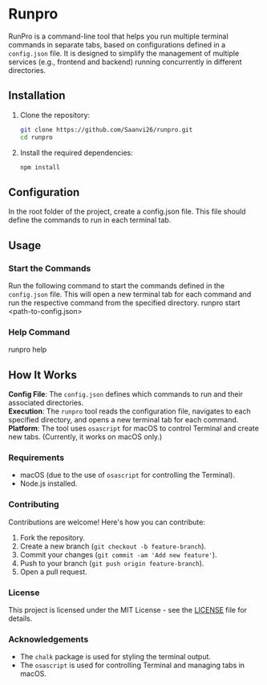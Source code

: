 # Runpro

RunPro is a command-line tool that helps you run multiple terminal commands in separate tabs, based on configurations defined in a `config.json` file. It is designed to simplify the management of multiple services (e.g., frontend and backend) running concurrently in different directories.

## Installation

1. Clone the repository:
   ```bash
   git clone https://github.com/Saanvi26/runpro.git
   cd runpro
2. Install the required dependencies:
   ```bash
   npm install

## Configuration

In the root folder of the project, create a config.json file. This file should define the commands to run in each terminal tab.

## Usage

### Start the Commands
Run the following command to start the commands defined in the `config.json` file. This will open a new terminal tab for each command and run the respective command from the specified directory.
   runpro start <path-to-config.json>
   
### Help Command
   runpro help
   
## How It Works

**Config File**: The `config.json` defines which commands to run and their associated directories.  
**Execution**: The `runpro` tool reads the configuration file, navigates to each specified directory, and opens a new terminal tab for each command.  
**Platform**: The tool uses `osascript` for macOS to control Terminal and create new tabs. (Currently, it works on macOS only.)

### Requirements
- macOS (due to the use of `osascript` for controlling the Terminal).
- Node.js installed.

### Contributing
Contributions are welcome! Here's how you can contribute:

1. Fork the repository.
2. Create a new branch (`git checkout -b feature-branch`).
3. Commit your changes (`git commit -am 'Add new feature'`).
4. Push to your branch (`git push origin feature-branch`).
5. Open a pull request.

### License
This project is licensed under the MIT License - see the [LICENSE](./LICENSE) file for details.

### Acknowledgements
- The `chalk` package is used for styling the terminal output.
- The `osascript` is used for controlling Terminal and managing tabs in macOS.


